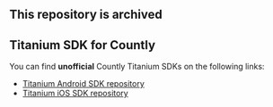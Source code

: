 ## This repository is archived

## Titanium SDK for Countly 

You can find **unofficial** Countly Titanium SDKs on the following links: 

* [Titanium Android SDK repository](https://github.com/dieskim/countly-sdk-titanium-android)
* [Titanium iOS SDK repository](https://github.com/dieskim/countly-sdk-titanium-ios)

